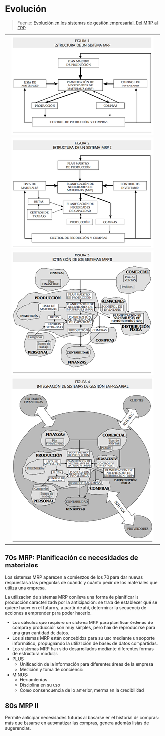 # Evolución

> Fuente: [Evolución en los sistemas de gestión empresarial. Del MRP al ERP](https://www.mintur.gob.es/Publicaciones/Publicacionesperiodicas/EconomiaIndustrial/RevistaEconomiaIndustrial/331/09.JOAQUIN%20DELGADO.pdf)

||||
|-|-|-|
||![](/images/evolucionSI001.png)||
||![](/images/evolucionSI002.png)||
||![](/images/evolucionSI003.png)||
||![](/images/evolucionSI004.png)||

## 70s MRP: Planificación de necesidades de materiales

Los sistemas MRP aparecen a comienzos de los 70 para dar nuevas respuestas a las preguntas de cuándo y cuánto pedir de los materiales que utiliza una empresa.

La utilización de sistemas MRP conlleva una forma de planificar la producción caracterizada por la anticipación: se trata de establecer qué se quiere hacer en el futuro y, a partir de ahí, determinar la secuencia de acciones a emprender para poder hacerlo.

- Los cálculos que requiere un sistema MRP para planificar órdenes de compra y producción son muy simples, pero han de reproducirse para una gran cantidad de datos.
- Los sistemas MRP están concebidos para su uso mediante un soporte informático, propugnando la utilización de bases de datos compartidas.
- Los sistemas MRP han sido desarrollados mediante diferentes formas de estructura modular.
- PLUS
  - Unificación de la información para diferentes áreas de la empresa
  - Medición y toma de conciencia
- MINUS:
  - Herramientas
  - Disciplina en su uso
  - Como consencuencia de lo anterior, merma en la credibilidad

## 80s MRP II

Permite anticipar necesidades futuras al basarse en el historial de compras: más que basarse en automatizar las compras, genera además listas de sugerencias.
